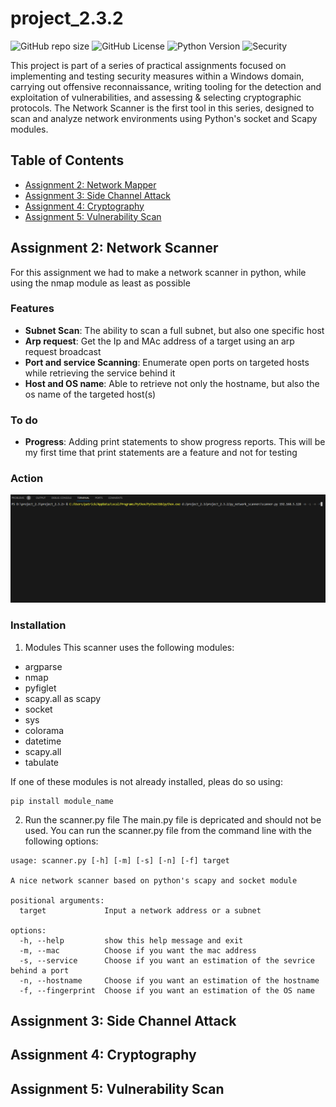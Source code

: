 # project_2.3.2

![GitHub repo size](https://img.shields.io/github/repo-size/mrliber8/project_2.3.2)
![GitHub License](https://img.shields.io/github/license/mrliber8/project_2.3.2)
![Python Version](https://img.shields.io/badge/python-3.x-blue.svg)
![Security](https://img.shields.io/badge/security-network%20scanning-blueviolet)

This project is part of a series of practical assignments focused on implementing and testing security measures within a Windows domain, carrying out offensive reconnaissance, writing tooling for the detection and exploitation of vulnerabilities, and assessing & selecting cryptographic protocols. The Network Scanner is the first tool in this series, designed to scan and analyze network environments using Python's socket and Scapy modules.

## Table of Contents
- [Assignment 2: Network Mapper](#assignment-2-network-scanner)
- [Assignment 3: Side Channel Attack](#assignment-3-side-channel-attack)
- [Assignment 4: Cryptography](#assignment-4-cryptography)
- [Assignment 5: Vulnerability Scan](#assignment-5-vulnerability-scan)

## Assignment 2: Network Scanner
For this assignment we had to make a network scanner in python, while using the nmap module as least as possible

### Features
- **Subnet Scan**: The ability to scan a full subnet, but also one specific host
- **Arp request**: Get the Ip and MAc address of a target using an arp request broadcast
- **Port and service Scanning**: Enumerate open ports on targeted hosts while retrieving the service behind it
- **Host and OS name**: Able to retrieve not only the hostname, but also the os name of the targeted host(s)

### To do
- **Progress**: Adding print statements to show progress reports. This will be my first time that print statements are a feature and not for testing

### Action
![Gif of the script in action](https://github.com/mrliber8/project_2.3.2/blob/main/py_network_scanner/test1.gif)

### Installation
1. Modules
This scanner uses the following modules:
* argparse
* nmap
* pyfiglet
* scapy.all as scapy
* socket
* sys
* colorama
* datetime
* scapy.all
* tabulate

If one of these modules is not already installed, pleas do so using:
```
pip install module_name
```

2. Run the scanner.py file
The main.py file is depricated and should not be used. You can run the scanner.py file from the command line with the following options:
```
usage: scanner.py [-h] [-m] [-s] [-n] [-f] target

A nice network scanner based on python's scapy and socket module

positional arguments:
  target             Input a network address or a subnet

options:
  -h, --help         show this help message and exit
  -m, --mac          Choose if you want the mac address
  -s, --service      Choose if you want an estimation of the sevrice behind a port
  -n, --hostname     Choose if you want an estimation of the hostname
  -f, --fingerprint  Choose if you want an estimation of the OS name
```


## Assignment 3: Side Channel Attack

## Assignment 4: Cryptography

## Assignment 5: Vulnerability Scan
